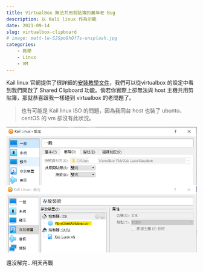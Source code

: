 ```yaml
---
title: VirtualBox 無法共用剪貼簿的萬年老 Bug
description: 以 Kali linux 作為示範
date: 2021-09-14
slug: virtualbox-clipboard
# image: matt-le-SJSpo9hQf7s-unsplash.jpg
categories:
    - 教學
    - Linux
    - VM
---
```


Kail linux 官網提供了很詳細的[安裝教學文件](https://www.kali.org/docs/virtualization/install-virtualbox-guest-vm/)，我們可以從virtualbox 的設定中看到我們開啟了 Shared Clipboard 功能。倘若你實際上卻無法與 host 主機共用剪貼簿，那就恭喜跟我一樣碰到 virtualbox 的老問題了。

> 也有可能是 Kail linux ISO 的問題，因為我同台 host 也裝了 ubuntu、centOS 的 vm 卻沒有此狀況。

![開啟雙通道](img-setting1.png)
![有裝GuestAddition](img-setting2.png)

還沒解完...明天再戰